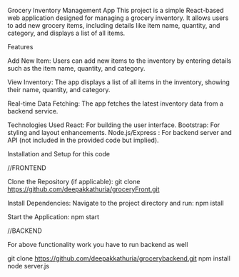 Grocery Inventory Management App
This project is a simple React-based web application designed for managing a grocery inventory. It allows users to add new grocery items, including details like item name, quantity, and category, and displays a list of all items.

Features


Add New Item: Users can add new items to the inventory by entering details such as the item name, quantity, and category.


View Inventory: The app displays a list of all items in the inventory, showing their name, quantity, and category.


Real-time Data Fetching: The app fetches the latest inventory data from a backend service.


Technologies Used
React: For building the user interface.
Bootstrap: For styling and layout enhancements.
Node.js/Express : For backend server and API (not included in the provided code but implied).



Installation and Setup for this code 

//FRONTEND

Clone the Repository (if applicable):
git clone https://github.com/deepakkathuria/groceryFront.git

Install Dependencies:
Navigate to the project directory and run:  npm istall 

Start the Application: npm start



//BACKEND

For above functionality work you have to run backend  as well

git clone https://github.com/deepakkathuria/grocerybackend.git
npm install 
node server.js

